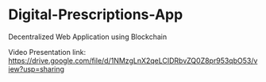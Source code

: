 # Digital-Prescriptions-App
Decentralized Web Application using Blockchain 

Video Presentation link:
https://drive.google.com/file/d/1NMzgLnX2qeLCIDRbvZQ0Z8pr953qbO53/view?usp=sharing
